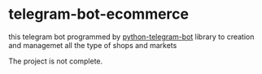 # telegram-bot-ecommerce
this telegram bot programmed by [python-telegram-bot]([https://github.com/username/other-project](https://github.com/python-telegram-bot/python-telegram-bot)) library to creation and managemet all the type of shops and markets

The project is not complete.

